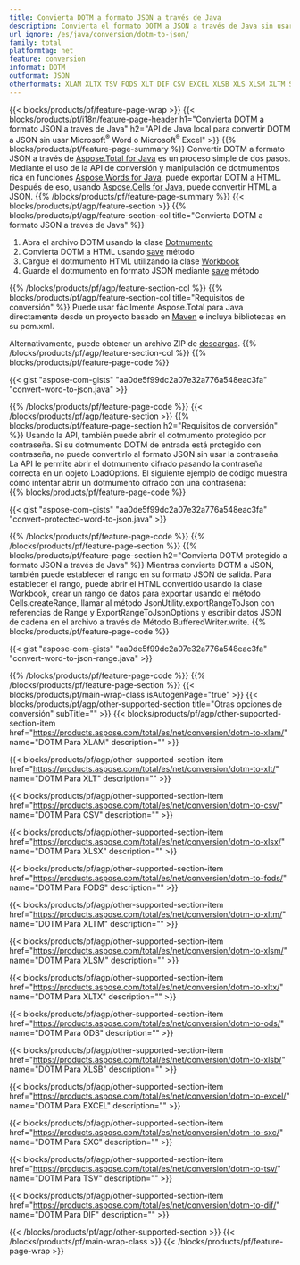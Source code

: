 ```yaml
---
title: Convierta DOTM a formato JSON a través de Java
description: Convierta el formato DOTM a JSON a través de Java sin usar Microsoft Word o Microsoft Excel
url_ignore: /es/java/conversion/dotm-to-json/
family: total
platformtag: net
feature: conversion
informat: DOTM
outformat: JSON
otherformats: XLAM XLTX TSV FODS XLT DIF CSV EXCEL XLSB XLS XLSM XLTM SXC ODS
---
```

{{< blocks/products/pf/feature-page-wrap >}}
{{< blocks/products/pf/i18n/feature-page-header h1="Convierta DOTM a formato JSON a través de Java" h2="API de Java local para convertir DOTM a JSON sin usar Microsoft<sup>&reg;</sup> Word o Microsoft<sup>&reg;</sup> Excel" >}}
{{% blocks/products/pf/feature-page-summary %}}
Convertir DOTM a formato JSON a través de [Aspose.Total for Java](https://products.aspose.com/total/java/) es un proceso simple de dos pasos. Mediante el uso de la API de conversión y manipulación de dotmumentos rica en funciones [Aspose.Words for Java](https://products.aspose.com/words/java/), puede exportar DOTM a HTML. Después de eso, usando [Aspose.Cells for Java](https://products.aspose.com/cells/java/), puede convertir HTML a JSON.
{{% /blocks/products/pf/feature-page-summary  %}}
{{< blocks/products/pf/agp/feature-section >}}
{{% blocks/products/pf/agp/feature-section-col title="Convierta DOTM a formato JSON a través de Java" %}}

1. Abra el archivo DOTM usando la clase [Dotmumento](https://reference.aspose.com/words/java/com.aspose.words/Dotmument)
2. Convierta DOTM a HTML usando [save](https://reference.aspose.com/words/java/com.aspose.words/Dotmument#save(java.lang.String,com.aspose.words.SaveOptions)) método
3. Cargue el dotmumento HTML utilizando la clase [Workbook](https://reference.aspose.com/cells/java/com.aspose.cells/Workbook)
4. Guarde el dotmumento en formato JSON mediante [save](https://reference.aspose.com/cells/java/com.aspose.cells/workbook#save(java.lang.String,%20com.aspose.cells.GuardarOpciones)) método

{{% /blocks/products/pf/agp/feature-section-col %}}
{{% blocks/products/pf/agp/feature-section-col title="Requisitos de conversión" %}}
Puede usar fácilmente Aspose.Total para Java directamente desde un proyecto basado en [Maven](https://repository.aspose.com/webapp/#/artifacts/browse/tree/General/repo/com/aspose/aspose-total) e incluya bibliotecas en su pom.xml.

Alternativamente, puede obtener un archivo ZIP de [descargas](https://downloads.aspose.com/total/java).
{{% /blocks/products/pf/agp/feature-section-col %}}
{{% blocks/products/pf/feature-page-code %}}

{{< gist "aspose-com-gists" "aa0de5f99dc2a07e32a776a548eac3fa" "convert-word-to-json.java" >}}


{{% /blocks/products/pf/feature-page-code %}}
{{< /blocks/products/pf/agp/feature-section >}}
{{% blocks/products/pf/feature-page-section  h2="Requisitos de conversión" %}}
Usando la API, también puede abrir el dotmumento protegido por contraseña. Si su dotmumento DOTM de entrada está protegido con contraseña, no puede convertirlo al formato JSON sin usar la contraseña. La API le permite abrir el dotmumento cifrado pasando la contraseña correcta en un objeto LoadOptions. El siguiente ejemplo de código muestra cómo intentar abrir un dotmumento cifrado con una contraseña:  
{{% blocks/products/pf/feature-page-code %}}

{{< gist "aspose-com-gists" "aa0de5f99dc2a07e32a776a548eac3fa" "convert-protected-word-to-json.java" >}}

{{% /blocks/products/pf/feature-page-code  %}}
{{% /blocks/products/pf/feature-page-section %}}
{{% blocks/products/pf/feature-page-section  h2="Convierta DOTM protegido a formato JSON a través de Java" %}}
Mientras convierte DOTM a JSON, también puede establecer el rango en su formato JSON de salida. Para establecer el rango, puede abrir el HTML convertido usando la clase Workbook, crear un rango de datos para exportar usando el método Cells.createRange, llamar al método JsonUtility.exportRangeToJson con referencias de Range y ExportRangeToJsonOptions y escribir datos JSON de cadena en el archivo a través de Método BufferedWriter.write. 
{{% blocks/products/pf/feature-page-code %}}

{{< gist "aspose-com-gists" "aa0de5f99dc2a07e32a776a548eac3fa" "convert-word-to-json-range.java" >}}

{{% /blocks/products/pf/feature-page-code  %}}
{{% /blocks/products/pf/feature-page-section %}}
{{< blocks/products/pf/main-wrap-class isAutogenPage="true" >}}
{{< blocks/products/pf/agp/other-supported-section title="Otras opciones de conversión" subTitle="" >}}
{{< blocks/products/pf/agp/other-supported-section-item href="https://products.aspose.com/total/es/net/conversion/dotm-to-xlam/" name="DOTM Para XLAM" description="" >}}

{{< blocks/products/pf/agp/other-supported-section-item href="https://products.aspose.com/total/es/net/conversion/dotm-to-xlt/" name="DOTM Para XLT" description="" >}}

{{< blocks/products/pf/agp/other-supported-section-item href="https://products.aspose.com/total/es/net/conversion/dotm-to-csv/" name="DOTM Para CSV" description="" >}}

{{< blocks/products/pf/agp/other-supported-section-item href="https://products.aspose.com/total/es/net/conversion/dotm-to-xlsx/" name="DOTM Para XLSX" description="" >}}

{{< blocks/products/pf/agp/other-supported-section-item href="https://products.aspose.com/total/es/net/conversion/dotm-to-fods/" name="DOTM Para FODS" description="" >}}

{{< blocks/products/pf/agp/other-supported-section-item href="https://products.aspose.com/total/es/net/conversion/dotm-to-xltm/" name="DOTM Para XLTM" description="" >}}

{{< blocks/products/pf/agp/other-supported-section-item href="https://products.aspose.com/total/es/net/conversion/dotm-to-xlsm/" name="DOTM Para XLSM" description="" >}}

{{< blocks/products/pf/agp/other-supported-section-item href="https://products.aspose.com/total/es/net/conversion/dotm-to-xltx/" name="DOTM Para XLTX" description="" >}}

{{< blocks/products/pf/agp/other-supported-section-item href="https://products.aspose.com/total/es/net/conversion/dotm-to-ods/" name="DOTM Para ODS" description="" >}}

{{< blocks/products/pf/agp/other-supported-section-item href="https://products.aspose.com/total/es/net/conversion/dotm-to-xlsb/" name="DOTM Para XLSB" description="" >}}

{{< blocks/products/pf/agp/other-supported-section-item href="https://products.aspose.com/total/es/net/conversion/dotm-to-excel/" name="DOTM Para EXCEL" description="" >}}

{{< blocks/products/pf/agp/other-supported-section-item href="https://products.aspose.com/total/es/net/conversion/dotm-to-sxc/" name="DOTM Para SXC" description="" >}}

{{< blocks/products/pf/agp/other-supported-section-item href="https://products.aspose.com/total/es/net/conversion/dotm-to-tsv/" name="DOTM Para TSV" description="" >}}

{{< blocks/products/pf/agp/other-supported-section-item href="https://products.aspose.com/total/es/net/conversion/dotm-to-dif/" name="DOTM Para DIF" description="" >}}


{{< /blocks/products/pf/agp/other-supported-section >}}
{{< /blocks/products/pf/main-wrap-class >}}
{{< /blocks/products/pf/feature-page-wrap >}}